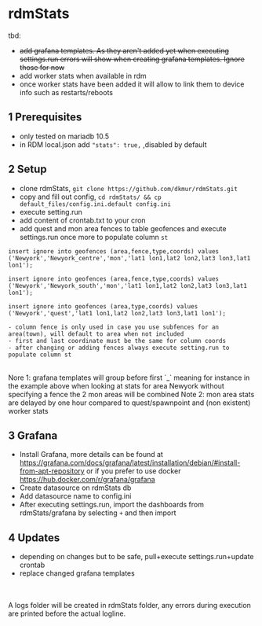 # rdmStats



tbd:
- ~~add grafana templates. As they aren't added yet when executing settings.run errors will show when creating grafana templates. Ignore those for now~~
- add worker stats when available in rdm
- once worker stats have been added it will allow to link them to device info such as restarts/reboots

## 1 Prerequisites
- only tested on mariadb 10.5
- in RDM local.json add `"stats": true,` ,disabled by default

## 2 Setup
- clone rdmStats, `git clone https://github.com/dkmur/rdmStats.git`
- copy and fill out config, `cd rdmStats/ && cp default_files/config.ini.default config.ini`
- execute setting.run
- add content of crontab.txt to your cron
- add quest and mon area fences to table geofences and execute settings.run once more to populate column `st`
```
insert ignore into geofences (area,fence,type,coords) values
('Newyork','Newyork_centre','mon','lat1 lon1,lat2 lon2,lat3 lon3,lat1 lon1');

insert ignore into geofences (area,fence,type,coords) values
('Newyork','Newyork_south','mon','lat1 lon1,lat2 lon2,lat3 lon3,lat1 lon1');

insert ignore into geofences (area,type,coords) values
('Newyork','quest','lat1 lon1,lat2 lon2,lat3 lon3,lat1 lon1');

- column fence is only used in case you use subfences for an area(town), will default to area when not included
- first and last coordinate must be the same for column coords
- after changing or adding fences always execute setting.run to populate column st
```
<BR>
Nore 1: grafana templates will group before first `_` meaning for instance in the example above when looking at stats for area Newyork without specifying a fence the 2 mon areas will be combined
Note 2: mon area stats are delayed by one hour compared to quest/spawnpoint and (non existent) worker stats

## 3 Grafana
- Install Grafana, more details can be found at https://grafana.com/docs/grafana/latest/installation/debian/#install-from-apt-repository or if you prefer to use docker <https://hub.docker.com/r/grafana/grafana>
- Create datasource on rdmStats db
- Add datasource name to config.ini
- After executing settings.run, import the dashboards from rdmStats/grafana by selecting ``+`` and then import


## 4 Updates
- depending on changes but to be safe, pull+execute settings.run+update crontab
- replace changed grafana templates
<BR>
<BR>
A logs folder will be created in rdmStats folder, any errors during execution are printed before the actual logline.
